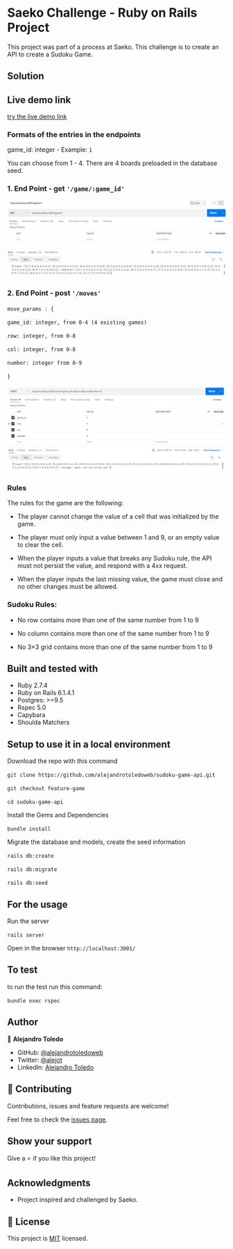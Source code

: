 # Saeko Challenge - Ruby on Rails Project 

This project was part of a process at Saeko.
This challenge is to create an API to create a Sudoku Game.

## Solution 

## Live demo link

[try the live demo link](https://sudoku-api-atf.herokuapp.com/)

### Formats of the entries in the endpoints


game_id: integer - Example: `1`

You can choose from 1 - 4. There are 4 boards preloaded in the database seed.


### 1. End Point -  get `'/game/:game_id'`


![screenshot](app/assets/get_game.png)


### 2. End Point -  post `'/moves'`

`move_params : {`

  `game_id: integer, from 0-4 (4 existing games)`

  `row: integer, from 0-8`

  `col: integer, from 0-8`

  `number: integer from 0-9`

`}`


![screenshot](app/assets/post_move.png)


### Rules

The rules for the game are the following:

- The player cannot change the value of a cell that was initialized by the game.

- The player must only input a value between 1 and 9, or an empty value to clear the cell.

- When the player inputs a value that breaks any Sudoku rule, the API must not persist the value, and respond with a 4xx request.

- When the player inputs the last missing value, the game must close and no other changes must be allowed.

### Sudoku Rules:

- No row contains more than one of the same number from 1 to 9

- No column contains more than one of the same number from 1 to 9

- No 3×3 grid contains more than one of the same number from 1 to 9

## Built and tested with

- Ruby 2.7.4
- Ruby on Rails 6.1.4.1
- Postgres: >=9.5
- Rspec 5.0
- Capybara
- Shoulda Matchers


## Setup to use it in a local environment

Download the repo with this command

`git clone https://github.com/alejandrotoledoweb/sudoku-game-api.git`

`git checkout feature-game`

`cd sudoku-game-api`


Install the Gems and Dependencies

`bundle install`

Migrate the database and models, create the seed information

`rails db:create`

`rails db:migrate`

`rails db:seed`

## For the usage

Run the server

`rails server`

Open in the browser `http://localhost:3001/`

## To test

to run the test run this command:

`bundle exec rspec`

## Author

👤 **Alejandro Toledo**

- GitHub: [@alejandrotoledoweb](https://github.com/alejandrotoledoweb)
- Twitter: [@alejot](https://twitter.com/alejot) 
- LinkedIn: [Alejandro Toledo](https://www.linkedin.com/in/alejandro-toledo-3b444b109/) 

## 🤝 Contributing

Contributions, issues and feature requests are welcome!

Feel free to check the [issues page](https://github.com/alejandrotoledoweb/sudoku-game-api/issues).

## Show your support

Give a ⭐️ if you like this project!

## Acknowledgments


- Project inspired and challenged by Saeko.

## 📝 License

This project is [MIT](https://opensource.org/licenses/MIT) licensed.
